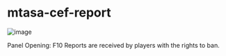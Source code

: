 # mtasa-cef-report
![image](https://user-images.githubusercontent.com/84703721/119364553-98abee00-bce1-11eb-82ad-8aa2c74c91a0.png)

Panel Opening: F10
Reports are received by players with the rights to ban.
